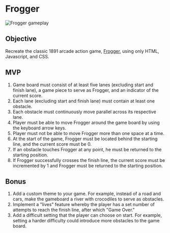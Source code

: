 # Frogger
![Frogger gameplay](https://www.freecodecamp.org/news/content/images/2022/03/giphy--4-.gif)

## Objective
Recreate the classic 1891 arcade action game, [Frogger](https://en.wikipedia.org/wiki/Frogger), using only HTML, Javascript, and CSS.

## MVP
1. Game board must consist of at least five lanes (excluding start and finish lane), a game piece to serve as Frogger, and an indicator of the current score.
2. Each lane (excluding start and finish lane) must contain at least one obstacle.
3. Each obstacle must continuously move parallel across its respective lane.
4. Player must be able to move Frogger around the game board by using the keyboard arrow keys.
5. Player must not be able to move Frogger more than one space at a time.
6. At the start of the game, Frogger must be located behind the starting line, and the current score must be 0.
7. If an obstacle touches Frogger at any point, he must be returned to the starting position.
8. If Frogger successfully crosses the finish line, the current score must be incremented by 1 and Frogger must be returned to the starting position.

## Bonus
1. Add a custom theme to your game. For example, instead of a road and cars, make the gameboard a river with crocodiles to serve as obstacles.
2. Implement a "lives" feature whereby the player has a set number of attempts to reach the finish line, after which "Game Over."
3. Add a difficult setting that the player can choose on start. For example, setting a harder difficulty could introduce more obstacles to the game board.
